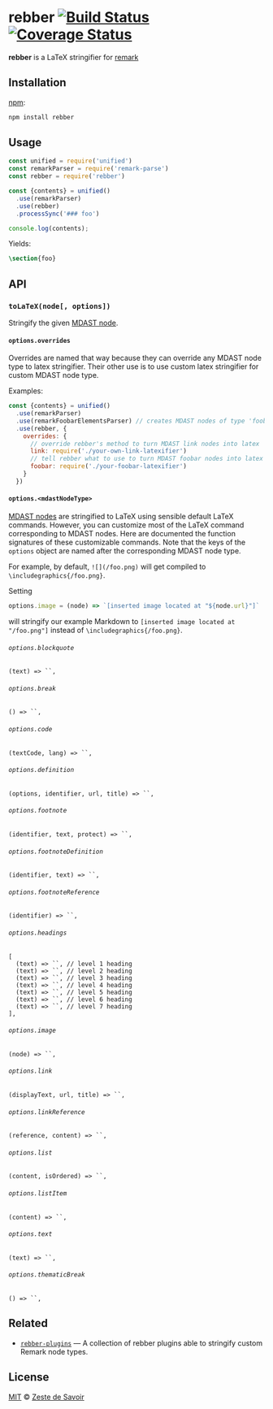 # rebber [![Build Status][build-badge]][build-status] [![Coverage Status][coverage-badge]][coverage-status]


**rebber** is a LaTeX stringifier for [remark][]

## Installation

[npm][]:

```bash
npm install rebber
```

## Usage

```javascript
const unified = require('unified')
const remarkParser = require('remark-parse')
const rebber = require('rebber')

const {contents} = unified()
  .use(remarkParser)
  .use(rebber)
  .processSync('### foo')

console.log(contents);
```

Yields:

```latex
\section{foo}
```

## API

### `toLaTeX(node[, options])`

Stringify the given [MDAST node][mdast].


#### `options.overrides`

Overrides are named that way because they can override any MDAST node type to latex stringifier. Their other use is to use custom latex stringifier for custom MDAST node type.

Examples:

```js
const {contents} = unified()
  .use(remarkParser)
  .use(remarkFoobarElementsParser) // creates MDAST nodes of type 'foobar'
  .use(rebber, {
    overrides: {
      // override rebber's method to turn MDAST link nodes into latex
      link: require('./your-own-link-latexifier')
      // tell rebber what to use to turn MDAST foobar nodes into latex
      foobar: require('./your-foobar-latexifier')
    }
  })

```

#### `options.<mdastNodeType>`

[MDAST nodes][mdast] are stringified to LaTeX using sensible default LaTeX commands. However, you can customize most of the LaTeX command corresponding to MDAST nodes. Here are documented the function signatures of these customizable commands. Note that the keys of the `options` object are named after the corresponding MDAST node type.

For example, by default, `![](/foo.png)` will get compiled to `\includegraphics{/foo.png}`.

Setting
```js
options.image = (node) => `[inserted image located at "${node.url}"]`
```

will stringify our example Markdown to `[inserted image located at "/foo.png"]` instead of `\includegraphics{/foo.png}`.

###### `options.blockquote`

    (text) => ``,

###### `options.break`

    () => ``,

###### `options.code`

    (textCode, lang) => ``,

###### `options.definition`

    (options, identifier, url, title) => ``,

###### `options.footnote`

    (identifier, text, protect) => ``,

###### `options.footnoteDefinition`

    (identifier, text) => ``,

###### `options.footnoteReference`

    (identifier) => ``,

###### `options.headings`

    [
      (text) => ``, // level 1 heading
      (text) => ``, // level 2 heading
      (text) => ``, // level 3 heading
      (text) => ``, // level 4 heading
      (text) => ``, // level 5 heading
      (text) => ``, // level 6 heading
      (text) => ``, // level 7 heading
    ],

###### `options.image`

    (node) => ``,

###### `options.link`

    (displayText, url, title) => ``,

###### `options.linkReference`

    (reference, content) => ``,

###### `options.list`

    (content, isOrdered) => ``,

###### `options.listItem`

    (content) => ``,

###### `options.text`

    (text) => ``,

###### `options.thematicBreak`

    () => ``,

## Related

*   [`rebber-plugins`][rebber-plugins]
    — A collection of rebber plugins able to stringify custom Remark node types.

## License

[MIT][license] © [Zeste de Savoir][zds]

<!-- Definitions -->

[build-badge]: https://img.shields.io/travis/zestedesavoir/zmarkdown.svg

[build-status]: https://travis-ci.org/zestedesavoir/zmarkdown

[coverage-badge]: https://img.shields.io/coveralls/zestedesavoir/zmarkdown.svg

[coverage-status]: https://coveralls.io/github/zestedesavoir/zmarkdown

[license]: https://github.com/zestedesavoir/zmarkdown/blob/master/packages/rebber/LICENSE-MIT

[rebber-plugins]: https://github.com/zestedesavoir/zmarkdown/blob/master/packages/rebber-plugins

[zds]: https://zestedesavoir.com

[npm]: https://www.npmjs.com/package/rebber

[mdast]: https://github.com/syntax-tree/mdast/blob/master/readme.md

[remark]: https://github.com/wooorm/remark
